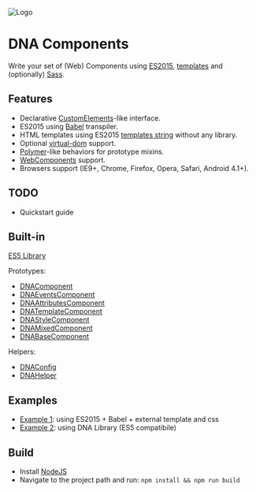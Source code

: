 ![Logo](https://gitlab.com/dna-components/dna-design/raw/master/logos/logo-raster-128.png)

# DNA Components
Write your set of (Web) Components using [ES2015](https://github.com/lukehoban/es6features), [templates](http://www.2ality.com/2015/01/template-strings-html.html) and (optionally) [Sass](http://sass-lang.com/).

## Features

* Declarative [CustomElements](https://developer.mozilla.org/en-US/docs/Web/Web_Components/Custom_Elements)-like interface.
* ES2015 using [Babel](https://babeljs.io) transpiler.
* HTML templates using ES2015 [templates string](https://developer.mozilla.org/en-US/docs/Web/JavaScript/Reference/template_strings) without any library.
* Optional [virtual-dom](https://github.com/Matt-Esch/virtual-dom) support.
* [Polymer](polymer-project.org)-like behaviors for prototype mixins.
* [WebComponents](http://webcomponents.org/) support.
* Browsers support (IE9+, Chrome, Firefox, Opera, Safari, Android 4.1+).

## TODO

* Quickstart guide

## Built-in

[ES5 Library](https://gitlab.com/dna-components/dna-components/blob/master/docs/dna-library.md)

Prototypes:
* [DNAComponent](https://gitlab.com/dna-components/dna-components/blob/master/docs/dna-component.md)
* [DNAEventsComponent](https://gitlab.com/dna-components/dna-components/blob/master/docs/dna-events-component.md)
* [DNAAttributesComponent](https://gitlab.com/dna-components/dna-components/blob/master/docs/dna-attributes-component.md)
* [DNATemplateComponent](https://gitlab.com/dna-components/dna-components/blob/master/docs/dna-template-component.md)
* [DNAStyleComponent](https://gitlab.com/dna-components/dna-components/blob/master/docs/dna-style-component.md)
* [DNAMixedComponent](https://gitlab.com/dna-components/dna-components/blob/master/docs/dna-mixed-component.md)
* [DNABaseComponent](https://gitlab.com/dna-components/dna-components/blob/master/docs/dna-base-component.md)

Helpers:
* [DNAConfig](https://gitlab.com/dna-components/dna-components/blob/master/docs/dna-config.md)
* [DNAHelper](https://gitlab.com/dna-components/dna-components/blob/master/docs/dna-helper.md)

## Examples

* [Example 1](https://gitlab.com/dna-components/dna-components/blob/master/samples/es6/components/seed/seed-component.next.js): using ES2015 + Babel + external template and css
* [Example 2](https://gitlab.com/dna-components/dna-components/blob/master/samples/es5/components/seed/seed-component.js): using DNA Library (ES5 compatibile)

## Build

* Install [NodeJS](https://nodejs.org)
* Navigate to the project path and run: `npm install && npm run build`
